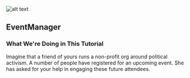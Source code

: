 ![alt text](http://gamecrazeparty.com/wp-content/uploads/2016/03/event-manager.png)

## EventManager



### What We're Doing in This Tutorial

Imagine that a friend of yours runs a non-profit org around political activism.
A number of people have registered for an upcoming event. She has asked for your help in
engaging these future attendees.
